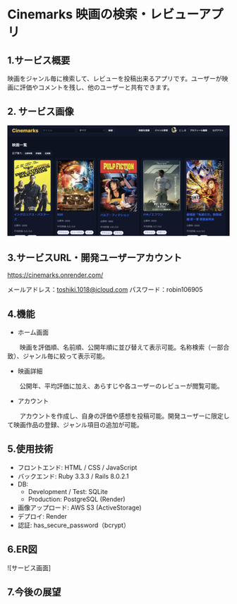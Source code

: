 # Cinemarks 映画の検索・レビューアプリ

## 1.サービス概要
映画をジャンル毎に検索して、レビューを投稿出来るアプリです。ユーザーが映画に評価やコメントを残し、他のユーザーと共有できます。

## 2. サービス画像

![サービス画面](https://raw.githubusercontent.com/toshikiiii/movie_review/refs/heads/main/%E3%82%B9%E3%82%AF%E3%83%AA%E3%83%BC%E3%83%B3%E3%82%B7%E3%83%A7%E3%83%83%E3%83%88%202025-09-08%2020.06.42.png)

## 3.サービスURL・開発ユーザーアカウント
https://cinemarks.onrender.com/

メールアドレス：toshiki.1018@icloud.com 
  パスワード：robin106905

## 4.機能
- ホーム画面
  
　　映画を評価順、名前順、公開年順に並び替えて表示可能。名称検索（一部合致）、ジャンル毎に絞って表示可能。

- 映画詳細
  
　　公開年、平均評価に加え、あらすじや各ユーザーのレビューが閲覧可能。

- アカウント
  
　　アカウントを作成し、自身の評価や感想を投稿可能。開発ユーザーに限定して映画作品の登録、ジャンル項目の追加が可能。

## 5.使用技術
- フロントエンド: HTML / CSS / JavaScript
- バックエンド: Ruby 3.3.3 / Rails 8.0.2.1
- DB:
  - Development / Test: SQLite
  - Production: PostgreSQL (Render)
- 画像アップロード: AWS S3 (ActiveStorage)
- デプロイ: Render
- 認証: has_secure_password（bcrypt）

## 6.ER図

![サービス画面]

## 7.今後の展望
